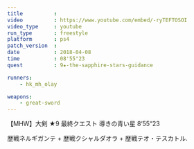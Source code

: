 ```yaml
---
title          :
video          : https://www.youtube.com/embed/-ryTEFTOSOI
video_type     : youtube
run_type       : freestyle
platform       : ps4
patch_version  :
date           : 2018-04-08
time           : 08'55"23
quest          : 9★-the-sapphire-stars-guidance

runners:
    - hk_mh_olay

weapons:
    - great-sword
---
```

【MHW】大剣 ★9 最終クエスト 導きの青い星 8‘55“23

歴戦ネルギガンテ + 歴戦クシャルダオラ + 歴戦テオ・テスカトル.
